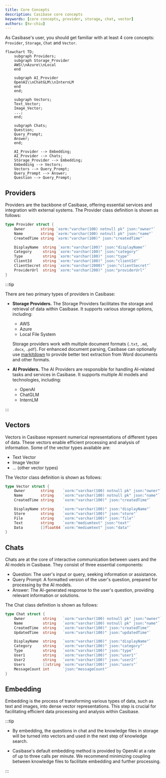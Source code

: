 ```yaml
---
title: Core Concepts
description: Casibase core concepts
keywords: [core concepts, provider, storage, chat, vector]
authors: [kv-chiu]
---
```


As Casibase's user, you should get familiar with at least 4 core concepts: `Provider`, `Storage`, `Chat` and `Vector`.

```mermaid
flowchart TD;
    subgraph Providers;
    subgraph Storage_Provider
    AWS\\nAzure\\nLocal
    end
    
    subgraph AI_Provider
    OpenAI\\nChatGLM\\nInternLM
    end
    end;
    
    subgraph Vectors;
    Text_Vector;
    Image_Vector;
    ...;
    end;
    
    subgraph Chats;
    Question;
    Query_Prompt;
    Answer;
    end;
    
    AI_Provider --> Embedding;
    AI_Provider --> Chats;
    Storage_Provider --> Embedding;
    Embedding --> Vectors;
    Vectors --> Query_Prompt;
    Query_Prompt --> Answer;
    Question --> Query_Prompt;
```

## Providers

Providers are the backbone of Casibase, offering essential services and integration with external systems. The Provider class definition is shown as follows:

```go
type Provider struct {
    Owner       string `xorm:"varchar(100) notnull pk" json:"owner"`
    Name        string `xorm:"varchar(100) notnull pk" json:"name"`
    CreatedTime string `xorm:"varchar(100)" json:"createdTime"`

    DisplayName  string `xorm:"varchar(100)" json:"displayName"`
    Category     string `xorm:"varchar(100)" json:"category"`
    Type         string `xorm:"varchar(100)" json:"type"`
    ClientId     string `xorm:"varchar(100)" json:"clientId"`
    ClientSecret string `xorm:"varchar(2000)" json:"clientSecret"`
    ProviderUrl  string `xorm:"varchar(200)" json:"providerUrl"`
}
```

:::tip

There are two primary types of providers in Casibase:

- **Storage Providers.** The Storage Providers facilitates the storage and retrieval of data within Casibase. It supports various storage options, including:
  - AWS
  - Azure
  - Local File System
  
  Storage providers work with multiple document formats (`.txt`, `.md`, `.docx`, `.pdf`). For enhanced document parsing, Casibase can optionally use [markitdown](https://github.com/microsoft/markitdown) to provide better text extraction from Word documents and other formats.

- **AI Providers.** The AI Providers are responsible for handling AI-related tasks and services in Casibase. It supports multiple AI models and technologies, including:
  - OpenAI
  - ChatGLM
  - InternLM

:::

## Vectors

Vectors in Casibase represent numerical representations of different types of data. These vectors enable efficient processing and analysis of information. Some of the vector types available are:

- Text Vector
- Image Vector
- ... (other vector types)

The Vector class definition is shown as follows:

```go
type Vector struct {
    Owner       string    `xorm:"varchar(100) notnull pk" json:"owner"`
    Name        string    `xorm:"varchar(100) notnull pk" json:"name"`
    CreatedTime string    `xorm:"varchar(100)" json:"createdTime"`

    DisplayName string    `xorm:"varchar(100)" json:"displayName"`
    Store       string    `xorm:"varchar(100)" json:"store"`
    File        string    `xorm:"varchar(100)" json:"file"`
    Text        string    `xorm:"mediumtext" json:"text"`
    Data        []float64 `xorm:"mediumtext" json:"data"`
}
```

## Chats

Chats are at the core of interactive communication between users and the AI models in Casibase. They consist of three essential components:

- Question: The user's input or query, seeking information or assistance.
- Query Prompt: A formatted version of the user's question, prepared for processing by the AI models.
- Answer: The AI-generated response to the user's question, providing relevant information or solutions.

The Chat class definition is shown as follows:

```go
type Chat struct {
    Owner        string   `xorm:"varchar(100) notnull pk" json:"owner"`
    Name         string   `xorm:"varchar(100) notnull pk" json:"name"`
    CreatedTime  string   `xorm:"varchar(100)" json:"createdTime"`
    UpdatedTime  string   `xorm:"varchar(100)" json:"updatedTime"`

    DisplayName  string   `xorm:"varchar(100)" json:"displayName"`
    Category     string   `xorm:"varchar(100)" json:"category"`
    Type         string   `xorm:"varchar(100)" json:"type"`
    User1        string   `xorm:"varchar(100)" json:"user1"`
    User2        string   `xorm:"varchar(100)" json:"user2"`
    Users        []string `xorm:"varchar(100)" json:"users"`
    MessageCount int      `json:"messageCount"`
}
```

## Embedding

Embedding is the process of transforming various types of data, such as text and images, into dense vector representations. This step is crucial for facilitating efficient data processing and analysis within Casibase.

:::tip

- By embedding, the questions in chat and the knowledge files in storage will be turned into vectors and used in the next step of knowledge search.

- Casibase's default embedding method is provided by OpenAI at a rate of up to three calls per minute. We recommend minimizing coupling between knowledge files to facilitate embedding and further processing.

:::
